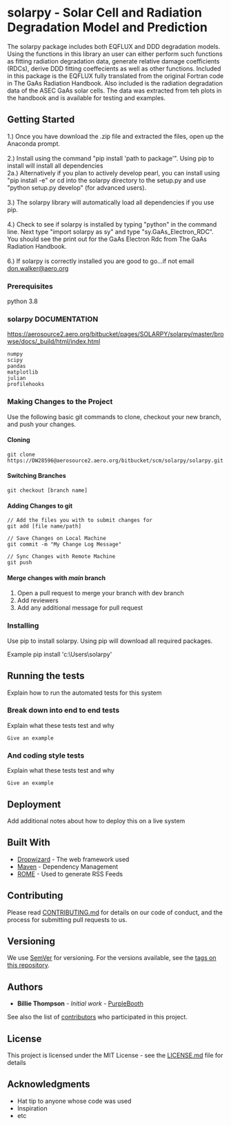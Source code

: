 # solarpy - Solar Cell and Radiation Degradation Model and Prediction

The solarpy package includes both EQFLUX and DDD degradation models.  Using the functions in this library an user can either perform such functions as fitting radiation degradation data, generate relative damage coefficients (RDCs), derive DDD fitting coeffecients as well as other functions.  Included in this package is the EQFLUX fully translated from the original Fortran code in The GaAs Radiation Handbook. Also included is the radiation degradation data of the ASEC GaAs solar cells. The data was extracted from teh plots in the handbook and is available for testing and examples.

## Getting Started

1.) Once you have download the .zip file and extracted the files, open up the Anaconda prompt. <br />
<br />
2.) Install using the command "pip install 'path to package'". Using pip to install will install all dependencies <br />
2a.) Alternatively if you plan to actively develop pearl, you can install using "pip install -e" or cd into the solarpy directory to the setup.py and use "python setup.py develop" (for advanced users). <br />
<br />
3.) The solarpy library will automatically load all dependencies if you use pip.<br />
<br />
4.) Check to see if solarpy is installed by typing "python" in the command line. Next type "import solarpy as sy" and type "sy.GaAs_Electron_RDC". You should see the print out for the GaAs Electron Rdc from The GaAs Radiation Handbook.<br />
<br />
6.) If solarpy is correctly installed you are good to go...if not email don.walker@aero.org

### Prerequisites

python 3.8

### solarpy DOCUMENTATION
https://aerosource2.aero.org/bitbucket/pages/SOLARPY/solarpy/master/browse/docs/_build/html/index.html

```
numpy
scipy
pandas
matplotlib
julian
profilehooks
```

### Making Changes to the Project
Use the following basic git commands to clone, checkout your new branch, and push your changes.

#### Cloning
```
git clone https://DW28596@aerosource2.aero.org/bitbucket/scm/solarpy/solarpy.git
```

#### Switching Branches
```
git checkout [branch name]
```

#### Adding Changes to git
```
// Add the files you with to submit changes for
git add [file name/path]

// Save Changes on Local Machine
git commit -m "My Change Log Message"

// Sync Changes with Remote Machine
git push
```

#### Merge changes with *main* branch
1. Open a pull request to merge your branch with dev branch
2. Add reviewers
3. Add any additional message for pull request


### Installing
Use pip to install solarpy.  Using pip will download all required packages.

Example
pip install 'c:\Users\solarpy'

## Running the tests

Explain how to run the automated tests for this system

### Break down into end to end tests

Explain what these tests test and why

```
Give an example
```

### And coding style tests

Explain what these tests test and why

```
Give an example
```

## Deployment

Add additional notes about how to deploy this on a live system

## Built With

* [Dropwizard](http://www.dropwizard.io/1.0.2/docs/) - The web framework used
* [Maven](https://maven.apache.org/) - Dependency Management
* [ROME](https://rometools.github.io/rome/) - Used to generate RSS Feeds

## Contributing

Please read [CONTRIBUTING.md](https://gist.github.com/PurpleBooth/b24679402957c63ec426) for details on our code of conduct, and the process for submitting pull requests to us.

## Versioning

We use [SemVer](http://semver.org/) for versioning. For the versions available, see the [tags on this repository](https://github.com/your/project/tags).

## Authors

* **Billie Thompson** - *Initial work* - [PurpleBooth](https://github.com/PurpleBooth)

See also the list of [contributors](https://github.com/your/project/contributors) who participated in this project.

## License

This project is licensed under the MIT License - see the [LICENSE.md](LICENSE.md) file for details

## Acknowledgments

* Hat tip to anyone whose code was used
* Inspiration
* etc
